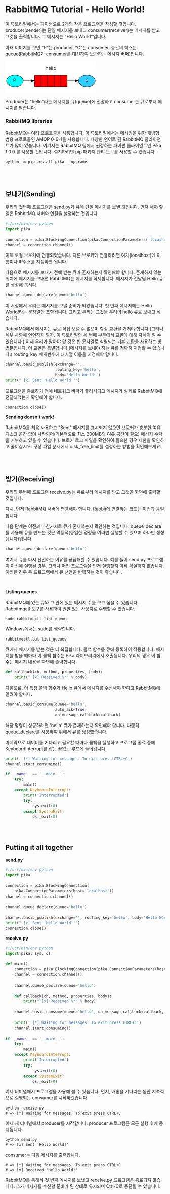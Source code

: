 # RabbitMQ Tutorial - Hello World!

이 튜토리얼에서는 파이썬으로 2개의 작은 프로그램을 작성할 것입니다. producer(sender)는 단일 메시지를 보내고 consumer(receiver)는 메시지를 받고 그것을 출력합니다. 그 메시지는 "Hello World"입니다.

아래 이미지를 보면 "P"는 producer, "C"는 consumer. 중간의 박스는 queue(RabbitMQ가 consumer를 대신하여 보관하는 메시지 버퍼)입니다.

![image](./python-one-overall.png)

Producer는 "hello"라는 메시지를 큐(queue)에 전송하고 consumer는 큐로부터 메시지를 받습니다.

### RabbitMQ libraries

RabbitMQ는 여러 프로토콜을 사용합니다. 이 튜토리얼에서는 메시징을 위한 개방형 범용 프로토콜인 AMQP 0-9-1을 사용합니다. 다양한 언어로 된 RabbitMQ 클라이언트가 많이 있습니다. 여기서는 RabbitMQ 팀에서 권장하는 파이썬 클라이언트인 Pika 1.0.0 를 사용할 것입니다. 설치하려면 pip 패키지 관리 도구를 사용할 수 있습니다.

```shell
python -m pip install pika --upgrade
```

<br>
<br>

## 보내기(Sending)

우리의 첫번째 프로그램은 send.py가 큐에 단일 메시지를 보낼 것입니다. 먼저 해야 할 일은 RabbitMQ 서버와 연결을 설정하는 것입니다.

```python
#!/usr/bin/env python
import pika

connection = pika.BlockingConnection(pika.ConnectionParameters('localhost'))
channel = connection.channel()
```

이제 로컬 브로커에 연결되었습니다. 다른 브로커에 연결하려면 여기(localhost)에 이름이나 IP주소를 지정하면 됩니다.

다음으로 메시지를 보내기 전에 받는 큐가 존재하는지 확인해야 합니다. 존재하지 않는 위치에 메시지를 보내면 RabbitMQ는 메시지를 삭제합니다. 메시지가 전달될 Hello 큐를 생성해 봅시다.

```python
channel.queue_declare(queue='hello')
```

이 시점에서 우리는 메시지를 보낼 준비가 되었습니다. 첫 번째 메시지에는 Hello World!라는 문자열만 포함됩니다. 그리고 우리는 그것을 우리의 hello 큐로 보내고 싶습니다.

RabbitMQ에서 메시지는 큐로 직접 보낼 수 없으며 항상 교환을 거쳐야 합니다.(그러나 세부 사항에 연연하지 말자. 이 튜토리얼의 세 번째 부분에서 교환에 대해 자세히 알 수 있습니다.) 이제 우리가 알아야 할 것은 빈 문자열로 식별되는 기본 교환을 사용하는 방법뿐입니다. 이 교환은 특별합니다.(메시지를 보내야 하는 큐를 정확히 지정할 수 있습니다.) routing_key 매개변수에 대기열 이름을 지정해야 합니다.

```python
channel.basic_publish(exchange='',
                      routing_key='hello',
                      body='Hello World!')
print(" [x] Sent 'Hello World!'")
```

프로그램을 종료하기 전에 네트워크 버퍼가 플러시되고 메시지가 실제로 RabbitMQ에 전달되었는지 확인해야 합니다.

```python
connection.close()
```

**Sending doesn't work!**

RabbitMQ를 처음 사용하고 "Sent" 메시지를 표시되지 않으면 브로커가 충분한 여유 디스크 공간 없이 시작되어(기본적으로 최소 200MB의 여유 공간이 필요) 메시지 수락을 거부하고 있을 수 있습니다. 브로커 로그 파일을 확인하여 필요한 경우 제한을 확인하고 줄이십시오. 구성 파일 문서에서 disk_free_limit를 설정하는 방법을 확인해보세요.

<br>
<br>

## 받기(Receiving)

우리의 두번째 프로그램 receive.py는 큐로부터 메시지를 받고 그것을 화면에 출력할 것입니다.

다시, 먼저 RabbitMQ 서버에 연결해야 합니다. Rabbit에 연결하는 코드는 이전과 동일합니다.

다음 단계는 이전과 마찬가지로 큐가 존재하는지 확인하는 것입니다. queue_declare를 사용해 큐를 만드는 것은 멱등적(동일한 명령을 여러번 실행할 수 있으며 하나만 생성됩니다)입니다.

```python
channel.queue_declare(queue='hello')
```

여기서 큐를 다시 선언하는 이유를 궁금해할 수 있습니다. 예를 들어 send.py 프로그램이 이전에 실행된 경우. 그러나 어떤 프로그램을 먼저 실행할지 아직 확실하지 않습니다. 이러한 경우 두 프로그램에서 큐 선언을 반복하는 것이 좋습니다.

<br>

**Listing queues**

RabbitMQ에 있는 큐와 그 안에 있는 메시지 수를 보고 싶을 수 있습니다. Rabbitmqctl 도구를 사용하여 권한 있는 사용자로 수행할 수 있습니다.

```shell
sudo rabbitmqctl list_queues
```

Windows에서는 sudo를 생략합니다.

```command
rabbitmqctl.bat list_queues
```

큐에서 메시지를 받는 것은 더 복잡합니다. 콜백 함수를 큐에 등록하여 작동합니다. 메시지를 받을 때마다 이 콜백 함수는 Pika 라이브러리에서 호출됩니다. 우리의 경우 이 함수는 메시지 내용을 화면에 출력합니다.

```python
def callback(ch, method, properties, body):
    print(" [x] Received %r" % body)
```

다음으로, 이 특정 콜백 함수가 Hello 큐에서 메시지를 수신해야 한다고 RabbitMQ에 알려야 합니다.

```python
channel.basic_consume(queue='hello',
                      auto_ack=True,
                      on_message_callback=callback)
```

해당 명령이 성공하려면 'hello' 큐가 존재하는지 확인해야 합니다. 다행히 queue_declare를 사용하여 위에서 큐를 생성했습니다.

마지막으로 데이터를 기다리고 필요할 때마다 콜백을 실행하고 프로그램 종료 중에 KeyboardInterrupt를 잡는 끝없는 루프에 들어갑니다.

```python
print(' [*] Waiting for messages. To exit press CTRL+C')
channel.start_consuming()
```

```python
if __name__ == '__main__':
    try:
        main()
    except KeyboardInterrupt:
        print('Interrupted')
        try:
            sys.exit(0)
        except SystemExit:
            os._exit(0)
```

<br>
<br>

## Putting it all together

**send.py**

```python
#!/usr/bin/env python
import pika

connection = pika.BlockingConnection(
    pika.ConnectionParameters(host='localhost'))
channel = connection.channel()

channel.queue_declare(queue='hello')

channel.basic_publish(exchange='', routing_key='hello', body='Hello World!')
print(" [x] Sent 'Hello World!'")
connection.close()
```

**receive.py**

```python
#!/usr/bin/env python
import pika, sys, os

def main():
    connection = pika.BlockingConnection(pika.ConnectionParameters(host='localhost'))
    channel = connection.channel()

    channel.queue_declare(queue='hello')

    def callback(ch, method, properties, body):
        print(" [x] Received %r" % body)

    channel.basic_consume(queue='hello', on_message_callback=callback, auto_ack=True)

    print(' [*] Waiting for messages. To exit press CTRL+C')
    channel.start_consuming()

if __name__ == '__main__':
    try:
        main()
    except KeyboardInterrupt:
        print('Interrupted')
        try:
            sys.exit(0)
        except SystemExit:
            os._exit(0)
```

이제 터미널에서 프로그램을 사용해 볼 수 있습니다. 먼저, 배송을 기다리는 동안 지속적으로 실행되는 consumer를 시작하겠습니다.

```shell
python receive.py
# => [*] Waiting for messages. To exit press CTRL+C
```

이제 새 터미널에서 producer를 시작합니다. producer 프로그램은 모든 실행 후에 중지됩니다.

```shell
python send.py
# => [x] Sent 'Hello World!'
```

consumer는 다음 메시지를 출력합니다.

```shell
# => [*] Waiting for messages. To exit press CTRL+C
# => [x] Received 'Hello World!'
```

RabbitMQ를 통해서 첫 번째 메시지를 보냈고 receive.py 프로그램은 종료되지 않습니다. 추가 메시지를 수신할 준비가 된 상태로 유지되며 Ctrl-C로 중단될 수 있습니다.